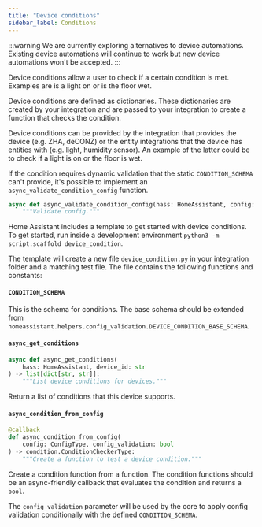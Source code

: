 ```yaml
---
title: "Device conditions"
sidebar_label: Conditions
---
```


:::warning
We are currently exploring alternatives to device automations. Existing device automations will continue to work but new device automations won't be accepted.
:::

Device conditions allow a user to check if a certain condition is met. Examples are is a light on or is the floor wet.

Device conditions are defined as dictionaries. These dictionaries are created by your integration and are passed to your integration to create a function that checks the condition.

Device conditions can be provided by the integration that provides the device (e.g. ZHA, deCONZ) or the entity integrations that the device has entities with (e.g. light, humidity sensor).
An example of the latter could be to check if a light is on or the floor is wet.

If the condition requires dynamic validation that the static `CONDITION_SCHEMA` can't provide, it's possible to implement an `async_validate_condition_config` function.

```py
async def async_validate_condition_config(hass: HomeAssistant, config: ConfigType) -> ConfigType:
    """Validate config."""
```

Home Assistant includes a template to get started with device conditions. To get started, run inside a development environment `python3 -m script.scaffold device_condition`.

The template will create a new file `device_condition.py` in your integration folder and a matching test file. The file contains the following functions and constants:

#### `CONDITION_SCHEMA`

This is the schema for conditions. The base schema should be extended from `homeassistant.helpers.config_validation.DEVICE_CONDITION_BASE_SCHEMA`.

#### `async_get_conditions`

```py
async def async_get_conditions(
    hass: HomeAssistant, device_id: str
) -> list[dict[str, str]]:
    """List device conditions for devices."""
```

Return a list of conditions that this device supports.

#### `async_condition_from_config`

```py
@callback
def async_condition_from_config(
    config: ConfigType, config_validation: bool
) -> condition.ConditionCheckerType:
    """Create a function to test a device condition."""
```

Create a condition function from a function. The condition functions should be an async-friendly callback that evaluates the condition and returns a `bool`.

The `config_validation` parameter will be used by the core to apply config validation conditionally with the defined `CONDITION_SCHEMA`.
